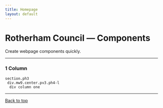 ```yaml
---
title: Homepage
layout: default
---
```


# Rotherham Council — Components

Create webpage components quickly.

---
### 1 Column
```
section.ph3
 div.mw9.center.pv3.ph4-l
  div column one
```
---

<a href="#top">Back to top</a>
